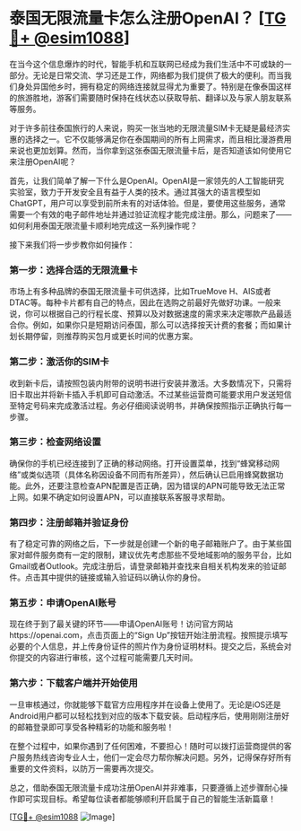 # 泰国无限流量卡怎么注册OpenAI？ [[TG💪+ @esim1088](https://t.me/s/esim1088)]

在当今这个信息爆炸的时代，智能手机和互联网已经成为我们生活中不可或缺的一部分。无论是日常交流、学习还是工作，网络都为我们提供了极大的便利。而当我们身处异国他乡时，拥有稳定的网络连接就显得尤为重要了。特别是在像泰国这样的旅游胜地，游客们需要随时保持在线状态以获取导航、翻译以及与家人朋友联系等服务。

对于许多前往泰国旅行的人来说，购买一张当地的无限流量SIM卡无疑是最经济实惠的选择之一。它不仅能够满足你在泰国期间的所有上网需求，而且相比漫游费用来说也更加划算。然而，当你拿到这张泰国无限流量卡后，是否知道该如何使用它来注册OpenAI呢？

首先，让我们简单了解一下什么是OpenAI。OpenAI是一家领先的人工智能研究实验室，致力于开发安全且有益于人类的技术。通过其强大的语言模型如ChatGPT，用户可以享受到前所未有的对话体验。但是，要使用这些服务，通常需要一个有效的电子邮件地址并通过验证流程才能完成注册。那么，问题来了——如何利用泰国无限流量卡顺利地完成这一系列操作呢？

接下来我们将一步步教你如何操作：

### 第一步：选择合适的无限流量卡

市场上有多种品牌的泰国无限流量卡可供选择，比如TrueMove H、AIS或者DTAC等。每种卡片都有自己的特点，因此在选购之前最好先做好功课。一般来说，你可以根据自己的行程长度、预算以及对数据速度的需求来决定哪款产品最适合你。例如，如果你只是短期访问泰国，那么可以选择按天计费的套餐；而如果计划长期停留，则推荐购买包月或更长时间的优惠方案。

### 第二步：激活你的SIM卡

收到新卡后，请按照包装内附带的说明书进行安装并激活。大多数情况下，只需将旧卡取出并将新卡插入手机即可自动激活。不过某些运营商可能要求用户发送短信至特定号码来完成激活过程。务必仔细阅读说明书，并确保按照指示正确执行每一步骤。

### 第三步：检查网络设置

确保你的手机已经连接到了正确的移动网络。打开设置菜单，找到“蜂窝移动网络”或类似选项（具体名称因设备不同而有所差异），然后确认已启用蜂窝数据功能。此外，还要注意检查APN配置是否正确，因为错误的APN可能导致无法正常上网。如果不确定如何设置APN，可以直接联系客服寻求帮助。

### 第四步：注册邮箱并验证身份

有了稳定可靠的网络之后，下一步就是创建一个新的电子邮箱账户了。由于某些国家对邮件服务商有一定的限制，建议优先考虑那些不受地域影响的服务平台，比如Gmail或者Outlook。完成注册后，请登录邮箱并查找来自相关机构发来的验证邮件。点击其中提供的链接或输入验证码以确认你的身份。

### 第五步：申请OpenAI账号

现在终于到了最关键的环节——申请OpenAI账号！访问官方网站https://openai.com，点击页面上的“Sign Up”按钮开始注册流程。按照提示填写必要的个人信息，并上传身份证件的照片作为身份证明材料。提交之后，系统会对你提交的内容进行审核，这个过程可能需要几天时间。

### 第六步：下载客户端并开始使用

一旦审核通过，你就能够下载官方应用程序并在设备上使用了。无论是iOS还是Android用户都可以轻松找到对应的版本下载安装。启动程序后，使用刚刚注册好的邮箱登录即可享受各种精彩的功能和服务啦！

在整个过程中，如果你遇到了任何困难，不要担心！随时可以拨打运营商提供的客户服务热线咨询专业人士，他们一定会尽力帮你解决问题。另外，记得保存好所有重要的文件资料，以防万一需要再次提交。

总之，借助泰国无限流量卡成功注册OpenAI并非难事，只要遵循上述步骤耐心操作即可实现目标。希望每位读者都能够顺利开启属于自己的智能生活新篇章！

[[TG💪+ @esim1088](https://t.me/s/esim1088) ![Image](https://i.postimg.cc/4NQfJmqS/Snipaste-2025-05-13-00-14-12.png)]